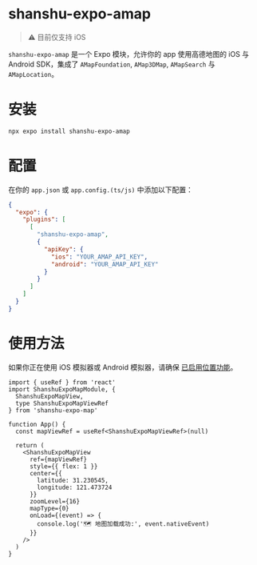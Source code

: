 # shanshu-expo-amap

> ⚠️ 目前仅支持 iOS

`shanshu-expo-amap` 是一个 Expo 模块，允许你的 app 使用高德地图的 iOS 与 Android SDK，集成了 `AMapFoundation`, `AMap3DMap`, `AMapSearch` 与 `AMapLocation`。

# 安装

```bash
npx expo install shanshu-expo-amap
```

# 配置

在你的 `app.json` 或 `app.config.(ts/js)` 中添加以下配置：

```json
{
  "expo": {
    "plugins": [
      [
        "shanshu-expo-amap",
        {
          "apiKey": {
            "ios": "YOUR_AMAP_API_KEY",
            "android": "YOUR_AMAP_API_KEY"
          }
        }
      ]
    ]
  }
}
```

# 使用方法

如果你正在使用 iOS 模拟器或 Android 模拟器，请确保 [已启用位置功能](https://docs.expo.dev/versions/latest/sdk/location/#enable-emulator-location)。

```tsx
import { useRef } from 'react'
import ShanshuExpoMapModule, {
  ShanshuExpoMapView,
  type ShanshuExpoMapViewRef
} from 'shanshu-expo-map'

function App() {
  const mapViewRef = useRef<ShanshuExpoMapViewRef>(null)

  return (
    <ShanshuExpoMapView
      ref={mapViewRef}
      style={{ flex: 1 }}
      center={{
        latitude: 31.230545,
        longitude: 121.473724
      }}
      zoomLevel={16}
      mapType={0}
      onLoad={(event) => {
        console.log('🗺️ 地图加载成功:', event.nativeEvent)
      }}
    />
  )
}
```